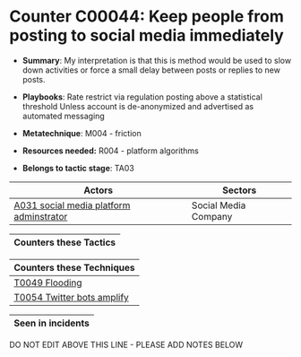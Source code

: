 # Counter C00044: Keep people from posting to social media immediately

* **Summary**: My interpretation is that this is method would be used to slow down activities or force a small delay between posts or replies to new posts.

* **Playbooks**: Rate restrict via regulation posting above a statistical threshold
Unless account is de-anonymized and advertised as automated messaging

* **Metatechnique**: M004 - friction

* **Resources needed:** R004 - platform algorithms

* **Belongs to tactic stage**: TA03


| Actors | Sectors |
| ------ | ------- |
| [A031 social media platform adminstrator](../actors/A031.md) | Social Media Company |



| Counters these Tactics |
| ---------------------- |



| Counters these Techniques |
| ------------------------- |
| [T0049 Flooding](../techniques/T0049.md) |
| [T0054 Twitter bots amplify](../techniques/T0054.md) |



| Seen in incidents |
| ----------------- |


DO NOT EDIT ABOVE THIS LINE - PLEASE ADD NOTES BELOW